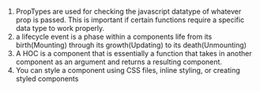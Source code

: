1. PropTypes are used for checking the javascript datatype of whatever prop is passed. This is important if certain functions require a specific data type to work properly.
2. a lifecycle event is a phase within a components life from its birth(Mounting) through its growth(Updating) to its death(Unmounting)
3. A HOC is a component that is essentially a function that takes in another component as an argument and returns a resulting component.
4. You can style a component using CSS files, inline styling, or creating styled components
